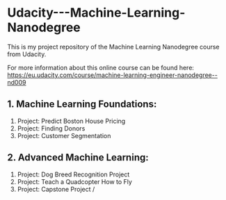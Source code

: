 # Udacity---Machine-Learning-Nanodegree

This is my project repository of the Machine Learning Nanodegree course from Udacity. 

For more information about this online course can be found here: https://eu.udacity.com/course/machine-learning-engineer-nanodegree--nd009


 ## 1. Machine Learning Foundations:
  1. Project: Predict Boston House Pricing
  2. Project: Finding Donors
  3. Project: Customer Segmentation
  
 
 ## 2. Advanced Machine Learning:
  1. Project: Dog Breed Recognition Project
  2. Project: Teach a Quadcopter How to Fly
  3. Project: Capstone Project / 
